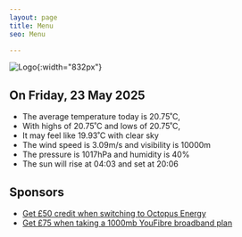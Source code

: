 ```yaml
---
layout: page
title: Menu
seo: Menu

---
```


![Logo](/images/logo.jpg){:width="832px"}

<!-- weather_marker starts -->
## On Friday, 23 May 2025

- The average temperature today is 20.75˚C,
- With highs of 20.75˚C and lows of 20.75˚C,
- It may feel like 19.93˚C with clear sky
- The wind speed is 3.09m/s and visibility is 10000m
- The pressure is 1017hPa and humidity is 40%
- The sun will rise at 04:03 and set at 20:06

<!-- weather_marker ends -->

## Sponsors

- [Get £50 credit when switching to Octopus Energy](https://bit.ly/3oD1nnS)
- [Get £75 when taking a 1000mb YouFibre broadband plan](https://aklam.io/91zWhU?)
